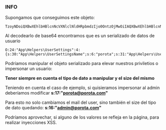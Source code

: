 ### INFO
Supongamos que conseguimos este objeto:

    TzoyNDoiQXBwXEhlbHBlcnNcVXNlclNldHRpbmdzIjo0OntzOjMwOiIAQXBwXEhlbHBlcnNcVXNlclNldHRpbmdzAE5hbWUiO3M6NjoicG9yb3RhIjtzOjMxOiIAQXBwXEhlbHBlcnNcVXNlclNldHRpbmdzAEVtYWlsIjtzOjE3OiJwb3JvdGFAcG9yb3RhLmNvbSI7czozNDoiAEFwcFxIZWxwZXJzXFVzZXJTZXR0aW5ncwBQYXNzd29yZCI7czo2MDoiJDJ5JDEwJHJoc3hSdzFYOGdwQk5oSWFNVks5Zy5qUkVoZkVxTldyTnBJR3hUcExyeTFubjh2cDhZR1hDIjtzOjM2OiIAQXBwXEhlbHBlcnNcVXNlclNldHRpbmdzAFByb2ZpbGVQaWMiO3M6MTE6ImRlZmF1bHQuanBnIjt9

Al decodearlo de base64 encontramos que es un serializado de datos de usuario

    O:24:"App\Helpers\UserSettings":4:{s:30:"App\Helpers\UserSettingsName";s:6:"porota";s:31:"App\Helpers\UserSettingsEmail";s:17:"porota@porota.com";s:34:"App\Helpers\UserSettingsPassword";s:60:"$2y$10$rhsxRw1X8gpBNhIaMVK9g.jREhfEqNWrNpIGxTpLry1nn8vp8YGXC";s:36:"App\Helpers\UserSettingsProfilePic";s:11:"default.jpg";}

Podríamos manipular el objeto serializado para elevar nuestros priviletios o impersonar un usuario:

**Tener siempre en cuenta el tipo de dato a manipular y el size del mismo**

Teniendo en cuenta el caso de ejemplo, si quisieramos impersonar al admin deberíamos modificar **s:17:"porota@porota.com"** 

Para esto no solo cambiamos el mail del user, sino también el size del tipo de dato quedando: **s:16:"admin@porota.com"**
    

Podríamos aprovechar, si alguno de los valores se refleja en la página, para realizar inyecciones XSS.
